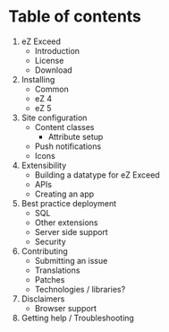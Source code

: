 Table of contents
=================

1. eZ Exceed
    - Introduction
    - License
    - Download
2. Installing
    - Common
    - eZ 4
    - eZ 5
3. Site configuration
    - Content classes
        - Attribute setup
    - Push notifications
    - Icons
4. Extensibility
    - Building a datatype for eZ Exceed
    - APIs
    - Creating an app
5. Best practice deployment
    - SQL
    - Other extensions
    - Server side support
    - Security
6. Contributing
    - Submitting an issue
    - Translations
    - Patches
    - Technologies / libraries?
7. Disclaimers
    - Browser support
8. Getting help / Troubleshooting
